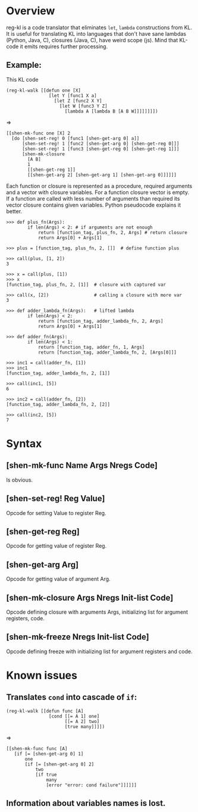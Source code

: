# Overview

reg-kl is a code translator that eliminates `let`, `lambda` constructions from
KL. It is useful for translating KL into languages that don't have sane
lambdas (Python, Java, C), closures (Java, C), have weird scope (js). Mind
that KL-code it emits requires further processing.

## Example:

This KL code


    (reg-kl-walk [[defun one [X]
                    [let Y [func1 X a]
                      [let Z [func2 X Y]
                        [let W [func3 Y Z]
                          [lambda A [lambda B [A B W]]]]]]]])


=>

    [[shen-mk-func one [X] 2
      [do [shen-set-reg! 0 [func1 [shen-get-arg 0] a]]
          [shen-set-reg! 1 [func2 [shen-get-arg 0] [shen-get-reg 0]]]
          [shen-set-reg! 1 [func3 [shen-get-reg 0] [shen-get-reg 1]]]
          [shen-mk-closure
            [A B]
            1
            [[shen-get-reg 1]]
            [[shen-get-arg 2] [shen-get-arg 1] [shen-get-arg 0]]]]]]

Each function or closure is represented as a procedure, required arguments and
a vector with closure variables. For a function closure vector is empty. If a
function are called with less number of arguments than required its vector
closure contains given variables. Python pseudocode explains it better.

    >>> def plus_fn(Args):
            if len(Args) < 2: # if arguments are not enough
                return [function_tag, plus_fn, 2, Args] # return closure
                return Args[0] + Args[1]

    >>> plus = [function_tag, plus_fn, 2, []]  # define function plus

    >>> call(plus, [1, 2])
    3

    >>> x = call(plus, [1])
    >>> x
    [function_tag, plus_fn, 2, [1]]  # closure with captured var

    >>> call(x, [2])                 # calling a closure with more var
    3

    >>> def adder_lambda_fn(Args):   # lifted lambda
            if len(Args) < 2:
                return [function_tag, adder_lambda_fn, 2, Args]
                return Args[0] + Args[1]

    >>> def adder_fn(Args):
            if len(Args) < 1:
                return [function_tag, adder_fn, 1, Args]
                return [function_tag, adder_lambda_fn, 2, [Args[0]]]

    >>> inc1 = call(adder_fn, [1])
    >>> inc1
    [function_tag, adder_lambda_fn, 2, [1]]

    >>> call(inc1, [5])
    6

    >>> inc2 = call(adder_fn, [2])
    [function_tag, adder_lambda_fn, 2, [2]]

    >>> call(inc2, [5])
    7

# Syntax

## [shen-mk-func Name Args Nregs Code]

Is obvious.

## [shen-set-reg! Reg Value]

Opcode for setting Value to register Reg.

## [shen-get-reg Reg]

Opcode for getting value of register Reg.

## [shen-get-arg Arg]

Opcode for getting value of argument Arg.

## [shen-mk-closure Args Nregs Init-list Code]

Opcode defining closure with arguments Args, initializing list for argument
registers, code.

## [shen-mk-freeze Nregs Init-list Code]

Opcode defining freeze with initializing list for argument registers and code.

# Known issues

## Translates `cond` into cascade of `if`:

    (reg-kl-walk [[defun func [A]
                    [cond [[= A 1] one]
                          [[= A 2] two]
                          [true many]]]])

=>

    [[shen-mk-func func [A]
       [if [= [shen-get-arg 0] 1]
           one
           [if [= [shen-get-arg 0] 2]
               two
               [if true
                   many
                   [error "error: cond failure"]]]]]]

## Information about variables names is lost.
